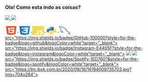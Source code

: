 ### Ola! Como esta indo as coisas? 


<!--
**lucianosavi/lucianosavi** is a ✨ _special_ ✨ repository because its `README.md` (this file) appears on your GitHub profile.

Here are some ideas to get you started:

- 🔭 Foursys
- 🌱 Cursando ADS
- 👯 I’m looking to collaborate on ...
- 🤔 I’m looking for help with ...
- 💬 Qualquer coisa, se não souber, nós achamos a resposta
- 📫 https://www.linkedin.com/in/luciano-louren%C3%A7o-savi-53aa4b89/
      https://www.facebook.com/luciano.lourencosavi/
- 😄 Pronouns: ...
- ⚡ Fun fact: ...
--><div>
<a href="https://github.com/DanielsOfficial0102">
<img height="160em" src="https://github-readme-stats.vercel.app/api?username=lucianosavi&show_icons=true&theme=radical&include_all_commits=true&count_private=true"/>
<img height="160em" src="https://github-readme-stats.vercel.app/api/top-langs/?username=lucianosavi&layout=compact&langs_count=7&theme=radical"/>
</div>
<div style="display: inline_block"><br>   
<img align="center" alt="Daniel-HTML" height="30" width="40" src="https://raw.githubusercontent.com/devicons/devicon/master/icons/html5/html5-original.svg">
<img align="center" alt="Daniel-CSS" height="30" width="40" src="https://raw.githubusercontent.com/devicons/devicon/master/icons/css3/css3-original.svg">
<img align="center" alt="Daniel-Js" height="30" width="40" src="https://raw.githubusercontent.com/devicons/devicon/master/icons/javascript/javascript-plain.svg">
<img align="center" alt="Daniel-Python" height="30" width="40" src="https://raw.githubusercontent.com/devicons/devicon/master/icons/python/python-original.svg">
<img align="center" alt="Daniel-Python" height="30" width="40" src="https://raw.githubusercontent.com/devicons/devicon/master/icons/mysql/mysql-original.svg">
</div>
<div>
<a href = "https://github.com/lucianosavi"> src="https://img.shields.io/badge/GitHub-100000?style=for-the-badge&logo=github&logoColor=white"target="_blank"></a>
<a href = "https://www.instagram.com/lourencosavi/"> src="https://img.shields.io/badge/Instagram-E4405F?style=for-the-badge&logo=instagram&logoColor=white"target="_blank"></a>
<a href="https://www.linkedin.com/in/luciano-louren%C3%A7o-savi-53aa4b89/" target="_blank"><img src="https://img.shields.io/badge/-LinkedIn-%230077B5?style=for-the-badge&logo=linkedin&logoColor=white"target="_blank"></a>
<a href = "https://www.facebook.com/luciano.lourencosavi/"><img src="https://img.shields.io/badge/Microsoft_Outlook-0078D4?style=for-the-badge&logo=microsoft-outlook&logoColor=white"target="_blank"></a>
<a href = "https://open.spotify.com/playlist/37i9dQZF1EUMDoJuT8yJsl?si=cbbf2c178b7c4c54"> src="https://img.shields.io/badge/Spotify-1ED760?&style=for-the-badge&logo=spotify&logoColor=white"target="_blank"></a>
<a href = "https://steamcommunity.com/profiles/76561198135147597"> src="https://tm.ibxk.com.br/2020/09/16/16194009735703.jpg?ims=704x264"></a>
 </div>
